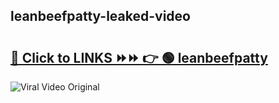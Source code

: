
 ## leanbeefpatty-leaked-video 

# <h2><a href="https://clipsfans.com/leanbeefpatty&ref=git">🔗 Click to LINKS ⏩⏩ 👉 🟢 leanbeefpatty </a></h2>

<a href="https://clipsfans.com/leanbeefpatty&ref=git" rel="nofollow" data-target="animated-image.originalLink"><img src="https://i.ibb.co.com/xMMVF88/686577567.gif" alt="Viral Video Original" style="max-width: 100%; display: inline-block;" data-target="animated-image.originalImage"></a>
